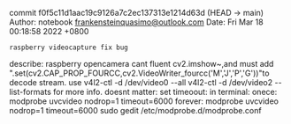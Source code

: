 

commit f0f5c11d1aac19c9126a7c2ec137313e1214d63d (HEAD -> main)
Author: notebook <frankensteinquasimo@outlook.com>
Date:   Fri Mar 18 00:18:58 2022 +0800

    raspberry videocapture fix bug
describe:
    raspberry opencamera cant fluent cv2.imshow~,and must add ".set(cv2.CAP_PROP_FOURCC,cv2.VideoWriter_fourcc('M','J','P','G'))"to decode stream. use 
    v4l2-ctl -d /dev/video0 --all
    v4l2-ctl -d /dev/video2 --list-formats
    for more info.
    doesnt matter: set timeoout: in terminal:
    onece: modprobe uvcvideo nodrop=1 timeout=6000
    forever:  modprobe uvcvideo nodrop=1 timeout=6000
    sudo gedit /etc/modprobe.d/modprobe.conf